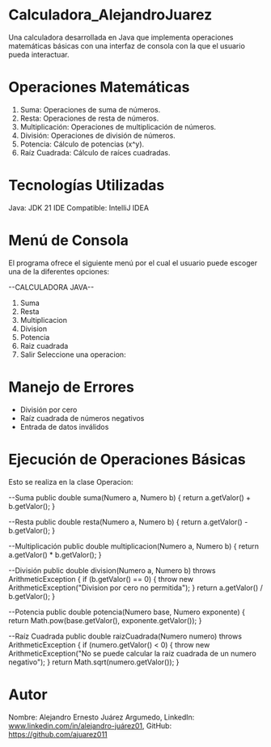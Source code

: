 # Calculadora_AlejandroJuarez
Una calculadora desarrollada en Java que implementa operaciones matemáticas básicas con una interfaz de consola con la que el usuario pueda interactuar.

# Operaciones Matemáticas
1. Suma: Operaciones de suma de números.
2. Resta: Operaciones de resta de números.
3. Multiplicación: Operaciones de multiplicación de números.
4. División: Operaciones de división de números.
5. Potencia: Cálculo de potencias (x^y).
6. Raíz Cuadrada: Cálculo de raíces cuadradas.

# Tecnologías Utilizadas
Java: JDK 21
IDE Compatible: IntelliJ IDEA

# Menú de Consola
El programa ofrece el siguiente menú por el cual el usuario puede escoger una de la diferentes opciones:

--CALCULADORA JAVA--
1. Suma
2. Resta
3. Multiplicacion
4. Division
5. Potencia
6. Raiz cuadrada
7. Salir
Seleccione una operacion:

# Manejo de Errores
* División por cero
* Raíz cuadrada de números negativos
* Entrada de datos inválidos

# Ejecución de Operaciones Básicas
Esto se realiza en la clase Operacion:

--Suma
public double suma(Numero a, Numero b) {
        return a.getValor() + b.getValor();
    }
    
--Resta
public double resta(Numero a, Numero b) {
        return a.getValor() - b.getValor();
    }
    
--Multiplicación
public double multiplicacion(Numero a, Numero b) {
        return a.getValor() * b.getValor();
    }

--División
public double division(Numero a, Numero b) throws ArithmeticException {
        if (b.getValor() == 0) {
            throw new ArithmeticException("Division por cero no permitida");
        }
        return a.getValor() / b.getValor();
    }

--Potencia
public double potencia(Numero base, Numero exponente) {
        return Math.pow(base.getValor(), exponente.getValor());
    }

--Raíz Cuadrada
public double raizCuadrada(Numero numero) throws ArithmeticException {
        if (numero.getValor() < 0) {
            throw new ArithmeticException("No se puede calcular la raiz cuadrada de un numero negativo");
        }
        return Math.sqrt(numero.getValor());
    }

# Autor
Nombre: Alejandro Ernesto Juárez Argumedo,
LinkedIn: www.linkedin.com/in/alejandro-juárez01,
GitHub: https://github.com/ajuarez011
